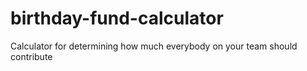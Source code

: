 # birthday-fund-calculator
Calculator for determining how much everybody on your team should contribute

